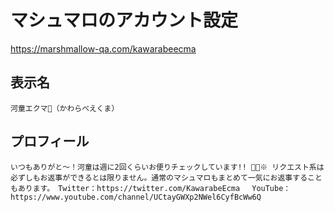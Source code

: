 # マシュマロのアカウント設定

<https://marshmallow-qa.com/kawarabeecma>

## 表示名

```
河童エクマ🥒（かわらべえくま）
```

## プロフィール

```
いつもありがと～！河童は週に2回くらいお便りチェックしています!! 🥒✨※ リクエスト系は必ずしもお返事ができるとは限りません。通常のマシュマロもまとめて一気にお返事することもあります。　Twitter：https://twitter.com/KawarabeEcma 　YouTube：https://www.youtube.com/channel/UCtayGWXp2NWel6CyfBcWw6Q
```
